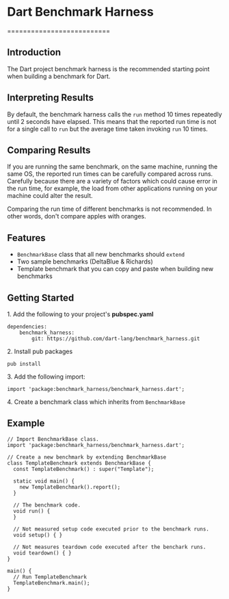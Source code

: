 # Dart Benchmark Harness #
==========================

## Introduction ##

The Dart project benchmark harness is the recommended starting point when building a benchmark for Dart.

## Interpreting Results ##

By default, the benchmark harness calls the `run` method 10 times
repeatedly until 2 seconds have elapsed. This means that
the reported run time is not for a single call to `run` but the average
time taken invoking `run` 10 times.

## Comparing Results ##

If you are running the same benchmark, on the same machine, running the same OS,
the reported run times can be carefully compared across runs.
Carefully because there are a variety of factors which
could cause error in the run time, for example, the load from
other applications running on your machine could alter the result.

Comparing the run time of different benchmarks is not recommended. 
In other words, don't compare apples with oranges.

## Features ##

* `BenchmarkBase` class that all new benchmarks should `extend`
* Two sample benchmarks (DeltaBlue & Richards)
* Template benchmark that you can copy and paste when building new benchmarks

## Getting Started ##

1\. Add the following to your project's **pubspec.yaml**

```
dependencies:
    benchmark_harness:
        git: https://github.com/dart-lang/benchmark_harness.git
```

2\. Install pub packages

```
pub install
```

3\. Add the following import:

```
import 'package:benchmark_harness/benchmark_harness.dart';
```

4\. Create a benchmark class which inherits from `BenchmarkBase`

## Example ##

```
// Import BenchmarkBase class.
import 'package:benchmark_harness/benchmark_harness.dart';

// Create a new benchmark by extending BenchmarkBase
class TemplateBenchmark extends BenchmarkBase {
  const TemplateBenchmark() : super("Template");

  static void main() {
    new TemplateBenchmark().report();
  }

  // The benchmark code.
  void run() {
  }

  // Not measured setup code executed prior to the benchmark runs.
  void setup() { }

  // Not measures teardown code executed after the benchark runs.
  void teardown() { }
}

main() {
  // Run TemplateBenchmark
  TemplateBenchmark.main();
}
```
